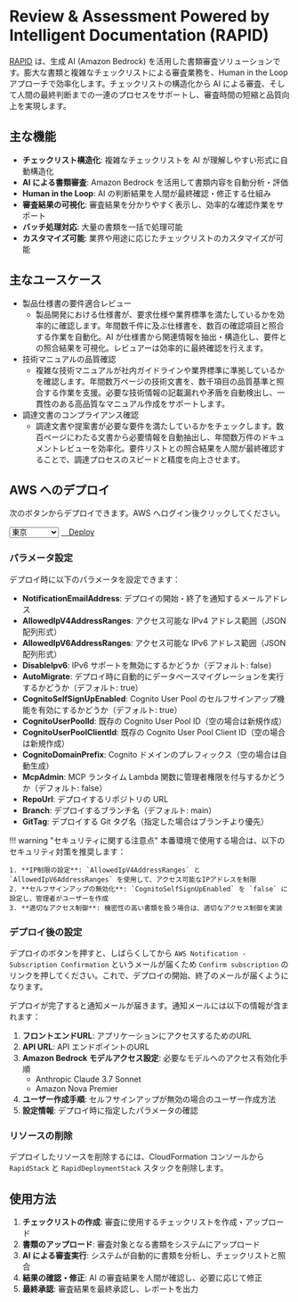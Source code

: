 # Review & Assessment Powered by Intelligent Documentation (RAPID)

[RAPID](https://github.com/aws-samples/review-and-assessment-powered-by-intelligent-documentation) は、生成 AI (Amazon Bedrock) を活用した書類審査ソリューションです。膨大な書類と複雑なチェックリストによる審査業務を、Human in the Loop アプローチで効率化します。チェックリストの構造化から AI による審査、そして人間の最終判断までの一連のプロセスをサポートし、審査時間の短縮と品質向上を実現します。

## 主な機能

- **チェックリスト構造化**: 複雑なチェックリストを AI が理解しやすい形式に自動構造化
- **AI による書類審査**: Amazon Bedrock を活用して書類内容を自動分析・評価
- **Human in the Loop**: AI の判断結果を人間が最終確認・修正する仕組み
- **審査結果の可視化**: 審査結果を分かりやすく表示し、効率的な確認作業をサポート
- **バッチ処理対応**: 大量の書類を一括で処理可能
- **カスタマイズ可能**: 業界や用途に応じたチェックリストのカスタマイズが可能

## 主なユースケース

* 製品仕様書の要件適合レビュー
   * 製品開発における仕様書が、要求仕様や業界標準を満たしているかを効率的に確認します。年間数千件に及ぶ仕様書を、数百の確認項目と照合する作業を自動化。AI が仕様書から関連情報を抽出・構造化し、要件との照合結果を可視化。レビュアーは効率的に最終確認を行えます。
* 技術マニュアルの品質確認
   * 複雑な技術マニュアルが社内ガイドラインや業界標準に準拠しているかを確認します。年間数万ページの技術文書を、数千項目の品質基準と照合する作業を支援。必要な技術情報の記載漏れや矛盾を自動検出し、一貫性のある高品質なマニュアル作成をサポートします。
* 調達文書のコンプライアンス確認
   * 調達文書や提案書が必要な要件を満たしているかをチェックします。数百ページにわたる文書から必要情報を自動抽出し、年間数万件のドキュメントレビューを効率化。要件リストとの照合結果を人間が最終確認することで、調達プロセスのスピードと精度を向上させます。

## AWS へのデプロイ

次のボタンからデプロイできます。AWS へログイン後クリックしてください。

<div class="solution-card__actions">
  <div class="solution-card__deployment">
    <select class="region-selector">
      <option value="ap-northeast-1">東京</option>
      <option value="us-west-2">オレゴン</option>
      <option value="us-east-1">バージニア</option>
    </select>
    <a href="https://ap-northeast-1.console.aws.amazon.com/cloudformation/home#/stacks/create/review?stackName=RapidDeploymentStack&templateURL=https://aws-ml-jp.s3.ap-northeast-1.amazonaws.com/asset-deployments/RapidDeploymentStack.yaml" class="deployment-button md-button" target="_blank">
      <i class="fa-solid fa-rocket"></i>　Deploy
    </a>
  </div>
</div>

### パラメータ設定

デプロイ時に以下のパラメータを設定できます：

* **NotificationEmailAddress**: デプロイの開始・終了を通知するメールアドレス
* **AllowedIpV4AddressRanges**: アクセス可能な IPv4 アドレス範囲（JSON配列形式）
* **AllowedIpV6AddressRanges**: アクセス可能な IPv6 アドレス範囲（JSON配列形式）
* **DisableIpv6**: IPv6 サポートを無効にするかどうか（デフォルト: false）
* **AutoMigrate**: デプロイ時に自動的にデータベースマイグレーションを実行するかどうか（デフォルト: true）
* **CognitoSelfSignUpEnabled**: Cognito User Pool のセルフサインアップ機能を有効にするかどうか（デフォルト: true）
* **CognitoUserPoolId**: 既存の Cognito User Pool ID（空の場合は新規作成）
* **CognitoUserPoolClientId**: 既存の Cognito User Pool Client ID（空の場合は新規作成）
* **CognitoDomainPrefix**: Cognito ドメインのプレフィックス（空の場合は自動生成）
* **McpAdmin**: MCP ランタイム Lambda 関数に管理者権限を付与するかどうか（デフォルト: false）
* **RepoUrl**: デプロイするリポジトリの URL
* **Branch**: デプロイするブランチ名（デフォルト: main）
* **GitTag**: デプロイする Git タグ名（指定した場合はブランチより優先）

!!! warning "セキュリティに関する注意点"
    本番環境で使用する場合は、以下のセキュリティ対策を推奨します：

    1. **IP制限の設定**: `AllowedIpV4AddressRanges` と `AllowedIpV6AddressRanges` を使用して、アクセス可能なIPアドレスを制限
    2. **セルフサインアップの無効化**: `CognitoSelfSignUpEnabled` を `false` に設定し、管理者がユーザーを作成
    3. **適切なアクセス制御**: 機密性の高い書類を扱う場合は、適切なアクセス制御を実装

### デプロイ後の設定

デプロイのボタンを押すと、しばらくしてから `AWS Notification - Subscription Confirmation` というメールが届くため `Confirm subscription` のリンクを押してください。これで、デプロイの開始、終了のメールが届くようになります。

デプロイが完了すると通知メールが届きます。通知メールには以下の情報が含まれます：

1. **フロントエンドURL**: アプリケーションにアクセスするためのURL
2. **API URL**: API エンドポイントのURL
3. **Amazon Bedrock モデルアクセス設定**: 必要なモデルへのアクセス有効化手順
   - Anthropic Claude 3.7 Sonnet
   - Amazon Nova Premier
4. **ユーザー作成手順**: セルフサインアップが無効の場合のユーザー作成方法
5. **設定情報**: デプロイ時に指定したパラメータの確認

### リソースの削除

デプロイしたリソースを削除するには、CloudFormation コンソールから `RapidStack` と `RapidDeploymentStack` スタックを削除します。

## 使用方法

1. **チェックリストの作成**: 審査に使用するチェックリストを作成・アップロード
2. **書類のアップロード**: 審査対象となる書類をシステムにアップロード
3. **AI による審査実行**: システムが自動的に書類を分析し、チェックリストと照合
4. **結果の確認・修正**: AI の審査結果を人間が確認し、必要に応じて修正
5. **最終承認**: 審査結果を最終承認し、レポートを出力

